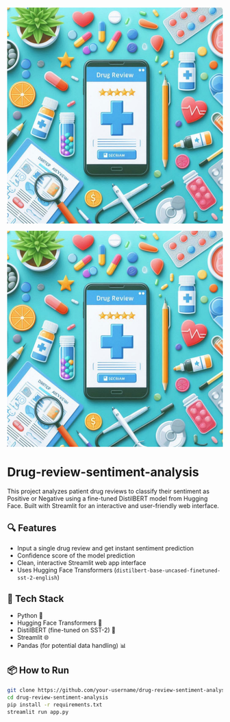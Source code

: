 
![Alt Text](drug.jpg)
<p align="center">
  <img src="drug.jpg" alt="App Screenshot" width="600"/>
</p>

# Drug-review-sentiment-analysis
This project analyzes patient drug reviews to classify their sentiment as Positive or Negative using a fine-tuned DistilBERT model from Hugging Face. Built with Streamlit for an interactive and user-friendly web interface.

## 🔍 Features

- Input a single drug review and get instant sentiment prediction
- Confidence score of the model prediction
- Clean, interactive Streamlit web app interface
- Uses Hugging Face Transformers (`distilbert-base-uncased-finetuned-sst-2-english`)

## 🚀 Tech Stack

- Python 🐍
- Hugging Face Transformers 🤗
- DistilBERT (fine-tuned on SST-2) 🧠
- Streamlit 🌐
- Pandas (for potential data handling) 📊

## 📦 How to Run

```bash
git clone https://github.com/your-username/drug-review-sentiment-analysis.git
cd drug-review-sentiment-analysis
pip install -r requirements.txt
streamlit run app.py
